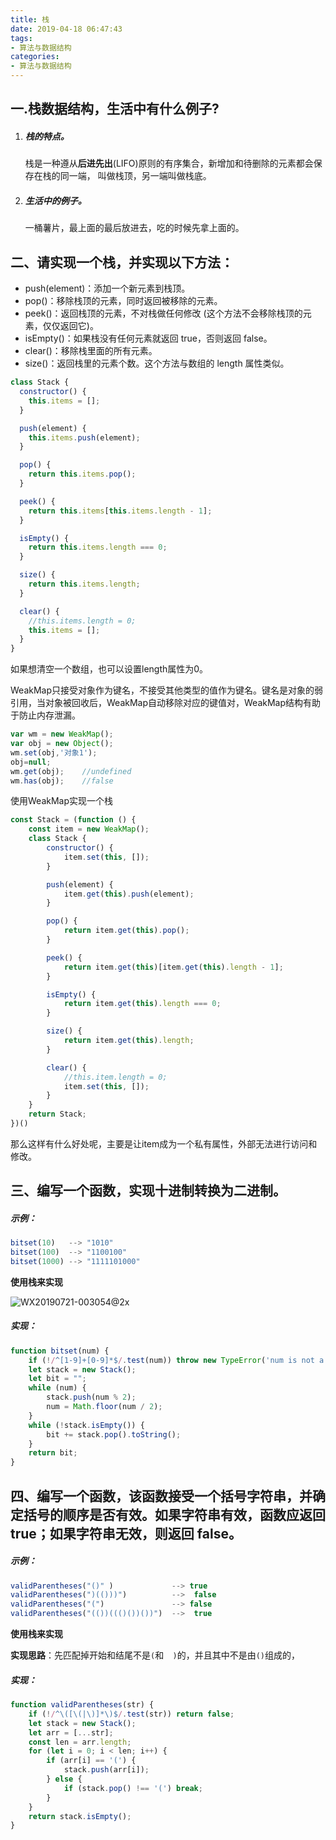 ```yaml
---
title: 栈
date: 2019-04-18 06:47:43
tags: 
- 算法与数据结构
categories: 
- 算法与数据结构
---
```


## 一.栈数据结构，生活中有什么例子?

1. ##### 栈的特点。

   栈是一种遵从**后进先出**(LIFO)原则的有序集合，新增加和待删除的元素都会保存在栈的同一端， 叫做栈顶，另一端叫做栈底。

   

2. ##### 生活中的例子。

   一桶薯片，最上面的最后放进去，吃的时候先拿上面的。



## 二、请实现一个栈，并实现以下方法：

- push(element)：添加一个新元素到栈顶。
- pop()：移除栈顶的元素，同时返回被移除的元素。
- peek()：返回栈顶的元素，不对栈做任何修改 (这个方法不会移除栈顶的元素，仅仅返回它)。
- isEmpty()：如果栈没有任何元素就返回 true，否则返回 false。
- clear()：移除栈里面的所有元素。
- size()：返回栈里的元素个数。这个方法与数组的 length 属性类似。



```javascript
class Stack {
  constructor() {
    this.items = [];
  }

  push(element) {
    this.items.push(element);
  }

  pop() {
    return this.items.pop();
  }

  peek() {
    return this.items[this.items.length - 1];
  }

  isEmpty() {
    return this.items.length === 0;
  }

  size() {
    return this.items.length;
  }

  clear() {
    //this.items.length = 0;
    this.items = [];
  }
}
```

如果想清空一个数组，也可以设置length属性为0。



WeakMap只接受对象作为键名，不接受其他类型的值作为键名。键名是对象的弱引用，当对象被回收后，WeakMap自动移除对应的键值对，WeakMap结构有助于防止内存泄漏。 

```javascript
var wm = new WeakMap(); 
var obj = new Object(); 
wm.set(obj,'对象1'); 
obj=null; 
wm.get(obj);    //undefined 
wm.has(obj);    //false 
```



使用WeakMap实现一个栈

```javascript
const Stack = (function () {
    const item = new WeakMap();
    class Stack {
        constructor() {
            item.set(this, []);
        }

        push(element) {
            item.get(this).push(element);
        }

        pop() {
            return item.get(this).pop();
        }

        peek() {
            return item.get(this)[item.get(this).length - 1];
        }

        isEmpty() {
            return item.get(this).length === 0;
        }

        size() {
            return item.get(this).length;
        }

        clear() {
            //this.item.length = 0;
            item.set(this, []);
        }
    }
    return Stack;
})()
```

那么这样有什么好处呢，主要是让item成为一个私有属性，外部无法进行访问和修改。



## 三、编写一个函数，实现十进制转换为二进制。

##### 示例：

```javascript
bitset(10)   --> "1010"
bitset(100)  --> "1100100"
bitset(1000) --> "1111101000"
```

**使用栈来实现**

![WX20190721-003054@2x](http://114.55.30.96/WX20190721-003054@2x.png)

##### 实现：

```javascript
function bitset(num) {
    if (!/^[1-9]+[0-9]*$/.test(num)) throw new TypeError('num is not a number, or a number starting with 0');
    let stack = new Stack();
    let bit = "";
    while (num) {
        stack.push(num % 2);
        num = Math.floor(num / 2);
    }
    while (!stack.isEmpty()) {
        bit += stack.pop().toString();
    }
    return bit;
}
```





## 四、编写一个函数，该函数接受一个括号字符串，并确定括号的顺序是否有效。如果字符串有效，函数应返回 true；如果字符串无效，则返回 false。

##### 示例：

```javascript
validParentheses("()" )             --> true
validParentheses(")(()))")          -->  false
validParentheses("(")               --> false
validParentheses("(())((()())())")  -->  true
```

**使用栈来实现**

**实现思路**：先匹配掉开始和结尾不是`(`和`  )`的，并且其中不是由`()`组成的，

##### 实现：

```javascript
function validParentheses(str) {
    if (!/^\([\(|\)]*\)$/.test(str)) return false;
    let stack = new Stack();
    let arr = [...str];
    const len = arr.length;
    for (let i = 0; i < len; i++) {
        if (arr[i] == '(') {
            stack.push(arr[i]);
        } else {
            if (stack.pop() !== '(') break;
        }
    }
    return stack.isEmpty();
}
```



























